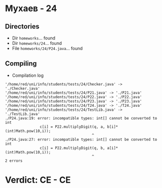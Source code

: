 # Мухаев - 24
## Directories
- Dir `homeworks`... found
- Dir `homeworks/24`... found
- File `homeworks/24/P24.java`... found
## Compiling
- Compilation log
```
'/home/red/uni/info/students/tests/24/Checker.java' -> './Checker.java'
'/home/red/uni/info/students/tests/24/P21.java' -> './P21.java'
'/home/red/uni/info/students/tests/24/P22.java' -> './P22.java'
'/home/red/uni/info/students/tests/24/P23.java' -> './P23.java'
'/home/red/uni/info/students/tests/24/T24.java' -> './T24.java'
'/home/red/uni/info/students/tests/24/TestLib.java' -> './TestLib.java'
./P24.java:19: error: incompatible types: int[] cannot be converted to int
                c[i] = P22.multiplyDigit(q, a, b[i]*(int)Math.pow(10,i));
                                        ^
./P24.java:27: error: incompatible types: int[] cannot be converted to int
                c[i] = P22.multiplyDigit(q, b, a[i]*(int)Math.pow(10,i));
                                        ^
2 errors

```
# Verdict: **CE** - CE
